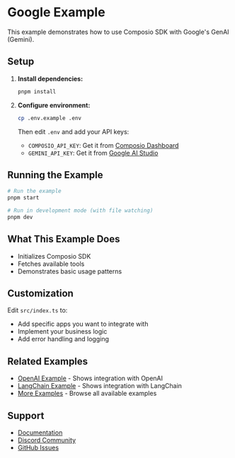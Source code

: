 # Google Example

This example demonstrates how to use Composio SDK with Google's GenAI (Gemini).

## Setup

1. **Install dependencies:**
   ```bash
   pnpm install
   ```

2. **Configure environment:**
   ```bash
   cp .env.example .env
   ```
   
   Then edit `.env` and add your API keys:
   - `COMPOSIO_API_KEY`: Get it from [Composio Dashboard](https://app.composio.dev)
   - `GEMINI_API_KEY`: Get it from [Google AI Studio](https://makersuite.google.com/app/apikey)

## Running the Example

```bash
# Run the example
pnpm start

# Run in development mode (with file watching)
pnpm dev
```

## What This Example Does

- Initializes Composio SDK
- Fetches available tools
- Demonstrates basic usage patterns

## Customization

Edit `src/index.ts` to:
- Add specific apps you want to integrate with
- Implement your business logic
- Add error handling and logging

## Related Examples

- [OpenAI Example](../openai) - Shows integration with OpenAI
- [LangChain Example](../langchain) - Shows integration with LangChain
- [More Examples](../) - Browse all available examples

## Support

- [Documentation](https://docs.composio.dev)
- [Discord Community](https://discord.gg/composio)
- [GitHub Issues](https://github.com/composio/composio/issues)
